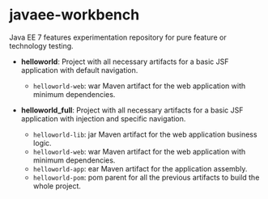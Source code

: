 javaee-workbench
================

Java EE 7 features experimentation repository for pure feature or technology testing.

* **helloworld**: Project with all necessary artifacts for a basic JSF application with default navigation.
  * `helloworld-web`: war Maven artifact for the web application with minimum dependencies.

* **helloworld_full**: Project with all necessary artifacts for a basic JSF application with injection and specific navigation.
  * `helloworld-lib`: jar Maven artifact for the web application business logic.
  * `helloworld-web`: war Maven artifact for the web application with minimum dependencies.
  * `helloworld-app`: ear Maven artifact for the application assembly.
  * `helloworld-pom`: pom parent for all the previous artifacts to build the whole project.
